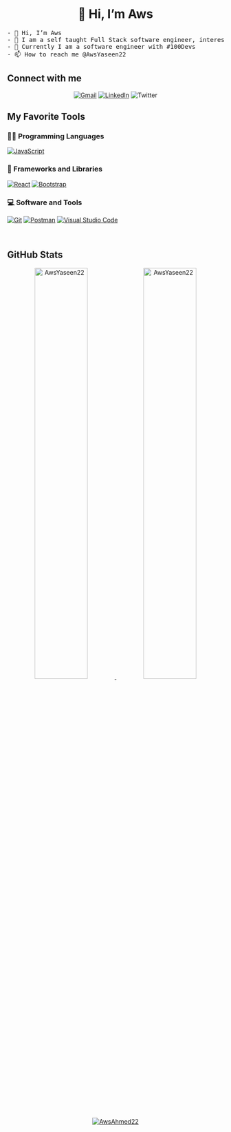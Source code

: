 <h1 align="center">
  👋 Hi, I’m Aws
</h1>


<pre>
- 👋 Hi, I’m Aws
- 👀 I am a self taught Full Stack software engineer, interested in technology, web and mobile development
- 🌱 Currently I am a software engineer with #100Devs
- 📫 How to reach me @AwsYaseen22
</pre>


## Connect with me

<p align="center">
	<a href="mailto:aws.yaseen.22@gmail.com"><img img src="https://img.shields.io/badge/gmail-%23EA4335.svg?style=for-the-badge&logo=gmail&logoColor=white" alt="Gmail"/></a>
  <a href="https://www.linkedin.com/in/aws-ahmed"><img src="https://img.shields.io/badge/linkedin-%230A66C2.svg?style=for-the-badge&logo=linkedin&logoColor=white" alt="LinkedIn"/></a>
	<a https://twitter.com/awsyaseen22"><img src="https://img.shields.io/badge/twitter-%230A66C2.svg?style=for-the-badge&logo=twitter&logoColor=white" alt="Twitter"/></a>


## My Favorite Tools

### 👨‍💻 Programming Languages

<p>
    <a href="https://github.com/Bouaskaoun"><img alt="JavaScript" src="https://img.shields.io/badge/JavaScript%20-%23F7DF1E.svg?logo=javascript&logoColor=black"></a>

<!--
<a href="https://github.com/Bouaskaoun"><img alt="Python" src="https://img.shields.io/badge/Python%20-%2314354C.svg?logo=python&logoColor=white"></a>
-->

### 🧰 Frameworks and Libraries

<p>
    <a href="https://github.com/AwsYaseen22"><img alt="React" src="https://img.shields.io/badge/React%20-%23D00000.svg?logo=React&logoColor=white"></a>
        <a href="https://github.com/Bouaskaoun"><img alt="Bootstrap" src="https://img.shields.io/badge/Bootstrap%20-%23150458.svg?logo=Bootstrap&logoColor=white"></a>
</p>


### 💻 Software and Tools

<p>
    <a href="https://github.com/AwsYaseen22"><img alt="Git" src="https://img.shields.io/badge/Git%20-%23F05033.svg?logo=git&logoColor=white"></a>
    <a href="https://github.com/AwsYaseen22"><img alt="Postman" src="https://img.shields.io/badge/Postman-FF6C37?logo=postman&logoColor=white"></a>
    <a href="https://github.com/AwsYaseen22"><img alt="Visual Studio Code" src="https://img.shields.io/badge/Visual%20Studio%20Code-0078d7.svg?logo=visual-studio-code&logoColor=white"></a>
</p>
</br>


## GitHub Stats

<p align="center">
	<a href="https://github.com/AwsYaseen22">
	<img width="49.5%" src="https://github-readme-stats.vercel.app/api?username=AwsYaseen22&show_icons=true" alt="AwsYaseen22">
	<img width="49.5%" src="https://github-readme-streak-stats.herokuapp.com/?user=AwsYaseen22" alt="AwsYaseen22">
	</a>
	<br/>
</p>
<br/>

<!--
<p align="center">
	<a href="https://github.com/AwsYaseen22">
	<img src="https://github-readme-stats.vercel.app/api/top-langs/?username=AwsYaseen22&langs_count=8&layout=compact" alt="AwsYaseen22">
	</a>
	<br/>
<br/>
-->

<p align="center">
	<a href="https://github.com/AwsYaseen22">
		<img src="https://komarev.com/ghpvc/?username=AwsAhmed22&label=Profile%20views&color=red&style=flat" alt="AwsAhmed22" />
	</a>
</p>


<!---
AwsYaseen22/AwsYaseen22 is a ✨ special ✨ repository because its `README.md` (this file) appears on your GitHub profile.
You can click the Preview link to take a look at your changes.
--->

